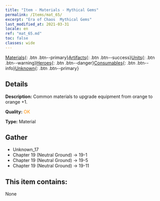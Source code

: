 ```yaml
---
title: "Item - Materials - Mythical Gems"
permalink: /Items/mat_65/
excerpt: "Era of Chaos  Mythical Gems"
last_modified_at: 2021-03-31
locale: en
ref: "mat_65.md"
toc: false
classes: wide
---
```

 [Materials](/Items/){: .btn .btn--primary}[Artifacts](/Items/Artifacts/){: .btn .btn--success}[Units](/Items/Units/){: .btn .btn--warning}[Heroes](/Items/Heroes/){: .btn .btn--danger}[Consumables](/Items/Consumables/){: .btn .btn--info}[Unknown](/Items/Unknown/){: .btn .btn--primary}

## Details
 **Description:** Common materials to upgrade equipment from orange to orange +1.

 **Quality:** <span style="color: #FF8C00">OK</span>

 **Type:** Material

## Gather

*    Unknown_17 
*    Chapter 19 (Neutral Ground) -> 19-1 
*    Chapter 19 (Neutral Ground) -> 19-5 
*    Chapter 19 (Neutral Ground) -> 19-11 

## This item contains:

  None


